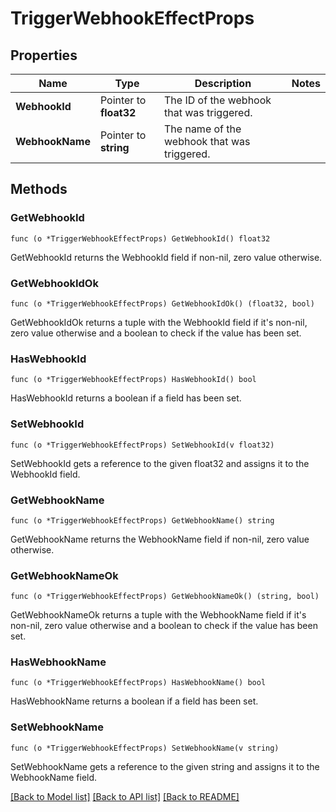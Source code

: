 # TriggerWebhookEffectProps

## Properties

Name | Type | Description | Notes
------------ | ------------- | ------------- | -------------
**WebhookId** | Pointer to **float32** | The ID of the webhook that was triggered. | 
**WebhookName** | Pointer to **string** | The name of the webhook that was triggered. | 

## Methods

### GetWebhookId

`func (o *TriggerWebhookEffectProps) GetWebhookId() float32`

GetWebhookId returns the WebhookId field if non-nil, zero value otherwise.

### GetWebhookIdOk

`func (o *TriggerWebhookEffectProps) GetWebhookIdOk() (float32, bool)`

GetWebhookIdOk returns a tuple with the WebhookId field if it's non-nil, zero value otherwise
and a boolean to check if the value has been set.

### HasWebhookId

`func (o *TriggerWebhookEffectProps) HasWebhookId() bool`

HasWebhookId returns a boolean if a field has been set.

### SetWebhookId

`func (o *TriggerWebhookEffectProps) SetWebhookId(v float32)`

SetWebhookId gets a reference to the given float32 and assigns it to the WebhookId field.

### GetWebhookName

`func (o *TriggerWebhookEffectProps) GetWebhookName() string`

GetWebhookName returns the WebhookName field if non-nil, zero value otherwise.

### GetWebhookNameOk

`func (o *TriggerWebhookEffectProps) GetWebhookNameOk() (string, bool)`

GetWebhookNameOk returns a tuple with the WebhookName field if it's non-nil, zero value otherwise
and a boolean to check if the value has been set.

### HasWebhookName

`func (o *TriggerWebhookEffectProps) HasWebhookName() bool`

HasWebhookName returns a boolean if a field has been set.

### SetWebhookName

`func (o *TriggerWebhookEffectProps) SetWebhookName(v string)`

SetWebhookName gets a reference to the given string and assigns it to the WebhookName field.


[[Back to Model list]](../README.md#documentation-for-models) [[Back to API list]](../README.md#documentation-for-api-endpoints) [[Back to README]](../README.md)


